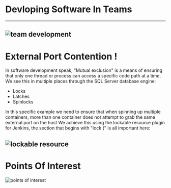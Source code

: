 # Devloping Software In Teams
---
![team development](https://user-images.githubusercontent.com/15145995/46342585-0556b380-c633-11e8-96cf-18c34d17c717.PNG)
---
# External Port Contention ! 

In software development speak, "Mutual exclusion" is a means of ensuring that only one thread or process can access a specific code path at a time. We see this in multiple places through the SQL Server database engine:

- Locks
- Latches
- Spinlocks

In this specific example we need to ensure that when spinning up multiple containers, more than one container does not attempt to grab the same external port on the host
We achieve this using the lockable resource plugin for Jenkins, the section that begins with "lock (" is all important here:

![lockable resource](https://user-images.githubusercontent.com/15145995/46342829-b1989a00-c633-11e8-8054-07b23a202d13.PNG)
---
# Points Of Interest

![points of interest](https://user-images.githubusercontent.com/15145995/46342943-16ec8b00-c634-11e8-8b40-721b2edf52f4.PNG)
